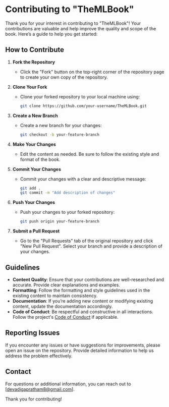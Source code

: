 # Contributing to "TheMLBook"

Thank you for your interest in contributing to "TheMLBook"! Your contributions are valuable and help improve the quality and scope of the book. Here’s a guide to help you get started:

## How to Contribute

1. **Fork the Repository**
   - Click the "Fork" button on the top-right corner of the repository page to create your own copy of the repository.

2. **Clone Your Fork**
   - Clone your forked repository to your local machine using:
     ```bash
     git clone https://github.com/your-username/TheMLBook.git
     ```

3. **Create a New Branch**
   - Create a new branch for your changes:
     ```bash
     git checkout -b your-feature-branch
     ```

4. **Make Your Changes**
   - Edit the content as needed. Be sure to follow the existing style and format of the book.

5. **Commit Your Changes**
   - Commit your changes with a clear and descriptive message:
     ```bash
     git add .
     git commit -m "Add description of changes"
     ```

6. **Push Your Changes**
   - Push your changes to your forked repository:
     ```bash
     git push origin your-feature-branch
     ```

7. **Submit a Pull Request**
   - Go to the "Pull Requests" tab of the original repository and click "New Pull Request". Select your branch and provide a description of your changes.

## Guidelines

- **Content Quality**: Ensure that your contributions are well-researched and accurate. Provide clear explanations and examples.
- **Formatting**: Follow the formatting and style guidelines used in the existing content to maintain consistency.
- **Documentation**: If you’re adding new content or modifying existing content, update the documentation accordingly.
- **Code of Conduct**: Be respectful and constructive in all interactions. Follow the project's [Code of Conduct](CODE_OF_CONDUCT.md) if applicable.

## Reporting Issues

If you encounter any issues or have suggestions for improvements, please open an issue on the repository. Provide detailed information to help us address the problem effectively.

## Contact

For questions or additional information, you can reach out to [devadigapratham8@gmail.com].

Thank you for contributing!

